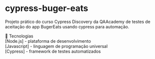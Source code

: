 # cypress-buger-eats
Projeto prático do curso Cypress Discovery da QAAcademy de testes de aceitação do app BugerEats usando cypress para automação.

🚀 Tecnologias <br/>
[Node.js] - plataforma de desenvolvimento <br/>
[Javascript] - linguagem de programação universal <br/>
[Cypress] - framework de testes automatizados <br/>
